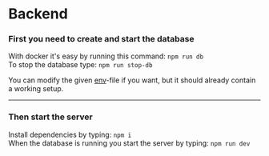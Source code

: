 # Backend

### First you need to create and start the database

With docker it's easy by running this command:
`npm run db`  
To stop the database type: `npm run stop-db`

You can modify the given [env](.env)-file if you want, but it should already contain a working setup.

---

### Then start the server

Install dependencies by typing: `npm i`  
When the database is running you start the server by typing: `npm run dev`
